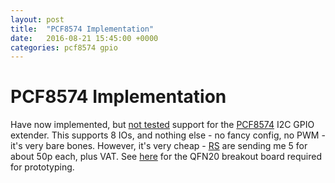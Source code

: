 ```yaml
---
layout: post
title:  "PCF8574 Implementation"
date:   2016-08-21 15:45:00 +0000
categories: pcf8574 gpio
---
```

# PCF8574 Implementation

Have now implemented, but [not tested](/mcp23017/gpio/2016/08/20/initial-mcp23017-implementation.html) support for the [PCF8574](www.ti.com/lit/ds/symlink/pcf8574.pdf) I2C GPIO extender.  This supports 8 IOs, and nothing else - no fancy config, no PWM - it's very bare bones.  However, it's very cheap - [RS](http://uk.rs-online.com/web/) are sending me 5 for about 50p each, plus VAT.  See [here](/qfn20/vqfn/vqfn-20/qfn-20/oshpark/2016/08/19/qfn-20-breakout-board.html) for the QFN20 breakout board required for prototyping.

